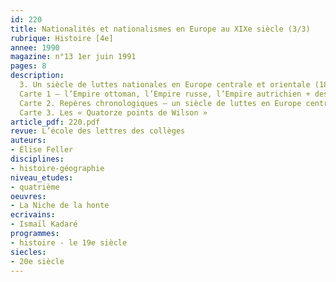 ```yaml
---
id: 220
title: Nationalités et nationalismes en Europe au XIXe siècle (3/3)
rubrique: Histoire [4e] 
annee: 1990
magazine: n°13 1er juin 1991
pages: 8
description: 
  3. Un siècle de luttes nationales en Europe centrale et orientale (1815-1823). Présentation de trois cartes.
  Carte 1 – l’Empire ottoman, l’Empire russe, l’Empire autrichien + des extraits de « La Niche de la honte », d’Ismaïl Kadaré
  Carte 2. Repères chronologiques – un siècle de luttes en Europe centrale et orientale
  Carte 3. Les « Quatorze points de Wilson »
article_pdf: 220.pdf
revue: L’école des lettres des collèges
auteurs:
- Élise Feller
disciplines:
- histoire-géographie
niveau_etudes:
- quatrième
oeuvres:
- La Niche de la honte
ecrivains:
- Ismaïl Kadaré
programmes:
- histoire - le 19e siècle
siecles:
- 20e siècle
---
```

